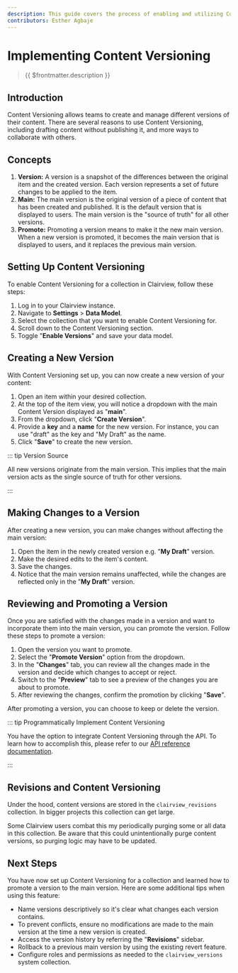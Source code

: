 ```yaml
---
description: This guide covers the process of enabling and utilizing Content Versioning in Clairview.
contributors: Esther Agbaje
---
```


# Implementing Content Versioning

> {{ $frontmatter.description }}

## Introduction

Content Versioning allows teams to create and manage different versions of their content. There are several reasons to
use Content Versioning, including drafting content without publishing it, and more ways to collaborate with others.

## Concepts

1. **Version:** A version is a snapshot of the differences between the original item and the created version. Each
   version represents a set of future changes to be applied to the item.
2. **Main:** The main version is the original version of a piece of content that has been created and published. It is
   the default version that is displayed to users. The main version is the "source of truth" for all other versions.
3. **Promote:** Promoting a version means to make it the new main version. When a new version is promoted, it becomes
   the main version that is displayed to users, and it replaces the previous main version.

## Setting Up Content Versioning

To enable Content Versioning for a collection in Clairview, follow these steps:

1. Log in to your Clairview instance.
2. Navigate to **Settings** > **Data Model**.
3. Select the collection that you want to enable Content Versioning for.
4. Scroll down to the Content Versioning section.
5. Toggle "**Enable Versions**" and save your data model.

## Creating a New Version

With Content Versioning set up, you can now create a new version of your content:

1. Open an item within your desired collection.
2. At the top of the item view, you will notice a dropdown with the main Content Version displayed as "**main**".
3. From the dropdown, click "**Create Version**".
4. Provide a **key** and a **name** for the new version. For instance, you can use "draft" as the key and "My Draft" as
   the name.
5. Click "**Save**" to create the new version.

::: tip Version Source

All new versions originate from the main version. This implies that the main version acts as the single source of truth
for other versions.

:::

## Making Changes to a Version

After creating a new version, you can make changes without affecting the main version:

1. Open the item in the newly created version e.g. "**My Draft**" version.
2. Make the desired edits to the item's content.
3. Save the changes.
4. Notice that the main version remains unaffected, while the changes are reflected only in the "**My Draft**" version.

## Reviewing and Promoting a Version

Once you are satisfied with the changes made in a version and want to incorporate them into the main version, you can
promote the version. Follow these steps to promote a version:

1. Open the version you want to promote.
2. Select the "**Promote Version**" option from the dropdown.
3. In the "**Changes**" tab, you can review all the changes made in the version and decide which changes to accept or
   reject.
4. Switch to the "**Preview**" tab to see a preview of the changes you are about to promote.
5. After reviewing the changes, confirm the promotion by clicking "**Save**".

After promoting a version, you can choose to keep or delete the version.

::: tip Programmatically Implement Content Versioning

You have the option to integrate Content Versioning through the API. To learn how to accomplish this, please refer to
our [API reference documentation](/reference/system/versions).

:::

## Revisions and Content Versioning

Under the hood, content versions are stored in the `clairview_revisions` collection. In bigger projects this collection
can get large.

Some Clairview users combat this my periodically purging some or all data in this collection. Be aware that this could
unintentionally purge content versions, so purging logic may have to be updated.

## Next Steps

You have now set up Content Versioning for a collection and learned how to promote a version to the main version. Here
are some additional tips when using this feature:

- Name versions descriptively so it's clear what changes each version contains.
- To prevent conflicts, ensure no modifications are made to the main version at the time a new version is created.
- Access the version history by referring the "**Revisions**" sidebar.
- Rollback to a previous main version by using the existing revert feature.
- Configure roles and permissions as needed to the `clairview_versions` system collection.
